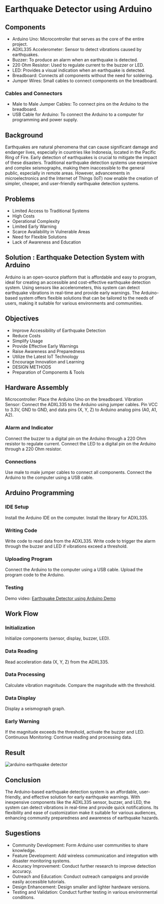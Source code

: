 # Earthquake Detector using Arduino

## Components
* Arduino Uno: Microcontroller that serves as the core of the entire project.
* ADXL335 Accelerometer: Sensor to detect vibrations caused by earthquakes.
* Buzzer: To produce an alarm when an earthquake is detected.
* 220 Ohm Resistor: Used to regulate current to the buzzer or LED.
* LED: Provides a visual indication when an earthquake is detected.
* Breadboard: Connects all components without the need for soldering.
* Jumper Wires: Small cables to connect components on the breadboard.

### Cables and Connectors
* Male to Male Jumper Cables: To connect pins on the Arduino to the breadboard.
* USB Cable for Arduino: To connect the Arduino to a computer for programming and power supply.


## Background
Earthquakes are natural phenomena that can cause significant damage and endanger lives, especially in countries like Indonesia, located in the Pacific Ring of Fire. Early detection of earthquakes is crucial to mitigate the impact of these disasters.
Traditional earthquake detection systems use expensive and complex seismographs, making them inaccessible to the general public, especially in remote areas. However, advancements in microelectronics and the Internet of Things (IoT) now enable the creation of simpler, cheaper, and user-friendly earthquake detection systems.


## Problems
* Limited Access to Traditional Systems
* High Costs
* Operational Complexity
* Limited Early Warning
* Scarce Availability in Vulnerable Areas 
* Need for Flexible Solutions 
* Lack of Awareness and Education


## Solution : Earthquake Detection System with Arduino
Arduino is an open-source platform that is affordable and easy to program, ideal for creating an accessible and cost-effective earthquake detection system. Using sensors like accelerometers, this system can detect earthquake vibrations in real-time and provide early warnings. The Arduino-based system offers flexible solutions that can be tailored to the needs of users, making it suitable for various environments and communities.


## Objectives
* Improve Accessibility of Earthquake Detection
* Reduce Costs
* Simplify Usage
* Provide Effective Early Warnings
* Raise Awareness and Preparedness
* Utilize the Latest IoT Technology
* Encourage Innovation and Learning
* DESIGN METHODS
* Preparation of Components & Tools


## Hardware Assembly
Microcontroller: Place the Arduino Uno on the breadboard.
Vibration Sensor: Connect the ADXL335 to the Arduino using jumper cables. Pin VCC to 3.3V, GND to GND, and data pins (X, Y, Z) to Arduino analog pins (A0, A1, A2).

### Alarm and Indicator
Connect the buzzer to a digital pin on the Arduino through a 220 Ohm resistor to regulate current.
Connect the LED to a digital pin on the Arduino through a 220 Ohm resistor.

### Connections
Use male to male jumper cables to connect all components.
Connect the Arduino to the computer using a USB cable.

## Arduino Programming

### IDE Setup
Install the Arduino IDE on the computer.
Install the library for ADXL335.

### Writing Code
Write code to read data from the ADXL335.
Write code to trigger the alarm through the buzzer and LED if vibrations exceed a threshold.

### Uploading Program
Connect the Arduino to the computer using a USB cable.
Upload the program code to the Arduino.

### Testing 
Demo video: [Earthquake Detector using Arduino Demo](https://drive.google.com/file/d/1q2J_Sfa2ddDoObJSAGoXUaVKQWXyN06A/view)


## Work Flow

### Initialization
Initialize components (sensor, display, buzzer, LED).

### Data Reading
Read acceleration data (X, Y, Z) from the ADXL335.

### Data Processing
Calculate vibration magnitude.
Compare the magnitude with the threshold.

### Data Display
Display a seismograph graph.

### Early Warning
If the magnitude exceeds the threshold, activate the buzzer and LED.
Continuous Monitoring:
Continue reading and processing data.


## Result
![arduino earthquake detector](https://github.com/stephanieangela03/Earthquake-Detector-using-Arduino/assets/115938834/f6610eeb-ffc3-49ae-9e16-61886e4829c8)


## Conclusion
The Arduino-based earthquake detection system is an affordable, user-friendly, and effective solution for early earthquake warnings. With inexpensive components like the ADXL335 sensor, buzzer, and LED, the system can detect vibrations in real-time and provide quick notifications. Its flexibility and ease of customization make it suitable for various audiences, enhancing community preparedness and awareness of earthquake hazards.


## Sugestions
* Community Development: Form Arduino user communities to share knowledge.
* Feature Development: Add wireless communication and integration with disaster monitoring systems.
* Accuracy Improvement: Conduct further research to improve detection accuracy.
* Outreach and Education: Conduct outreach campaigns and provide easily accessible tutorials.
* Design Enhancement: Design smaller and lighter hardware versions.
* Testing and Validation: Conduct further testing in various environmental conditions.
